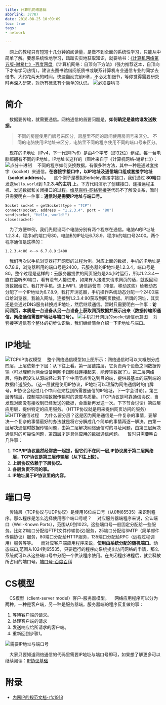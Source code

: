 ```yaml
---
title: 计算机网络基础
abbrlink: 37707
date: 2018-08-25 10:09:09
toc: true
tags:
- network

---
```


&emsp;网上的教程只有短短十几分钟的阅读量，是做不到全面的系统性学习，只能从中简单了解。要想系统性地学习，踏踏实实地获取知识，就要啃书：[《计算机网络第五版-谢希仁》-百度网盘](https://pan.baidu.com/s/1MCiXSAIv0hPSqwf_gWcHGw),《计算机网络：自顶向下方法》（强力推荐这本，自顶向下才有学习热情）。建议去图书馆借阅纸质书或联系计算机专业通信专业的同学去借书，大约花两天的时间，快速翻阅完前6章，不必太扣细节，等你觉得需要研究时再深入研究，对所有概念有个简单的认识。
![必须要啃书](http://ww1.sinaimg.cn/large/005BIQVbgy1fxa5xk5h9gj30rj09rq55.jpg)

# 简介
&emsp;数据要传输，就需要通信。网络通信的首要问题是，__如何确定是谁给谁发送数据。__
> 不同的房屋使用门牌号来区分，房屋里不同的房间使用房间号来区分。
不同的电脑使用IP地址来区分，电脑里不同的程序使用不同的端口号来区分。

&emsp;现在的IP地址（IPv4，下一代是IPv6）是由4个字节（即32位）组成。每一台电脑都拥有不同的IP地址。IP地址长这样的（图片来自于《计算机网络-谢希仁》）：
![点分十进制](http://ww1.sinaimg.cn/large/005BIQVbgy1fuo1rwsry0j30t3097jtr.jpg)
&emsp;不同的程序如何交换数据，有很多种方法，其中一种是通过套接字（socket）来通信。__在套接字接口中，以IP地址及通信端口组成套接字地址（socket address）。__
&emsp;这个例子是模拟Berkeley套接字接口，我们通过 __80端口__ 发送`hello,world`到 __1.2.3.4的主机__ 上。下方代码演示了创建接口、连接远程主机、发送数据和关闭接口的过程。[维基百科-网络套接字](https://zh.wikipedia.org/wiki/%E7%B6%B2%E8%B7%AF%E6%8F%92%E5%BA%A7)代码不了解没关系，暂时只需要明白一件事：__通信时是需要IP地址与端口号。__ 
```c
Socket socket = getSocket(type = "TCP")
connect(socket, address = "1.2.3.4", port = "80")
send(socket, "Hello, world!")
close(socket)
```
&emsp;为了方便举例，我们先假设两个电脑分别有两个程序在通信。电脑A的IP址址1.2.3.4、程序a的端口号80。电脑B的IP址址6.7.8.9、程序b的端口号2400。两个程序通信是这样的：
```
1.2.3.4:80 <--> 6.7.8.9:2400 
```
&emsp;我们再次以手机浏览器打开网页的过程为例。对应上面的数据，手机的IP地址是6.7.8.9，浏览器所用的端口号是2400。云服务器的IP地址是1.2.3.4，端口号是80。整个过程是这样的：云服务器提供的网页服务是24小时运行，所以1.2.3.4一直在监听80端口，看有没有人接进来，如果有人接进来请求网页的话，就返回网页数据给它。我打开手机，连上WIFI，通信运营商（电信、移动这些）给我动态分配了一个IP地址为6.7.8.9，我打开浏览器，手机操作系统动态分配一个2400端口给浏览器，我输入网址，连接到1.2.3.4:80获取到网页数据。所谓的网址，其实还是会通过DNS服务转换成IP地址，然后继续通信。暂时只需要明白一件事：__访问网页，本质是一台设备从另一台设备上获取网页数据并展示出来（数据传输即通信，网络通信需要IP地址与端口号）。__ 
![手机打开网页的socket通信示意图](http://ww1.sinaimg.cn/large/005BIQVbgy1fuo2rfdp2oj30iv0bnglw.jpg)
&emsp;对套接字通信有个整体的初步认识后，我们继续简单介绍一下IP地址与端口。

# IP地址
![TCP/IP协议模型](http://ww1.sinaimg.cn/large/005BIQVbgy1fvi66culs3j30if0d674z.jpg)
&emsp;整个网络通信模型如上图所示：网络通信时可以大概划分成四层，上层依赖于下层：从下往上看。第一层链路层，它负责两个设备之间数据传输（可以理解为两台设备用网卡跟网线连接起来，能传输数据了）。第二层网络层，将数据设法从源端经过若干个中间节点传送到目的端，提供最基本的端到端的数据传送服务。（这一层就是使用IP协议，IP地址可以理解为网络通信时的门牌号，IP协议会经过几个中间点来找到所需要通信的IP地址，下一字会讨论）。第三层传输层，控制端对端数据传输时的速度与质量。（TCP协议是可靠通信协议，当发现对面没有接收到已经发送的数据，会重新再发送一次。下下节会讨论）第四层应用层，提供特定的应用服务。（HTTP协议就是用来提供网页访问的服务）
![HTTP通信过程](http://ww1.sinaimg.cn/large/005BIQVbgy1fvi5wtnbqej30h80dbmx6.jpg)
&emsp;为什么要分层？这是因为网络通信是一件复杂的事情，要解决一个复杂的事情最好的办法就是将它分解成几个简单的事情再逐一解决。由第一层解决通信时数据传输问题，由第二层解决网络通信时的寻址问题，由第三层解决通信时的可靠性问题，第四层才是具体应用的数据通信问题。
&emsp;暂时只需要明白几件事：
1. __TCP/IP协议虽然经常放一起提，但它们不在同一层,IP协议属于第二层网络层，TCP协议是第三层传输层（从下往上数）。__
2. __上层协议依赖于下层协议。__
3. __各层负责不同的事。__
4. __IP地址属于IP协议里的内容。__


# 端口号
&emsp;传输层（TCP协议与UDP协议）是使用16位端口号（从0到65535）来识别程序。那么程序是怎么选择使用哪个端口号呢？
&emsp;对应服务器端程序来说，公认端口（Well-Known Ports），范围从0到1023，这些端口号一般固定分配给一些服务。比如21端口分配给FTP(文件传输协议)服务，25端口分配给SMTP（简单邮件传输协议）服务，80端口分配给HTTP服务，135端口分配给RPC（远程过程调用）服务等等。
&emsp;而对应客户端应用程序来说，__使用由系统分配的随机端口__。动态端口,范围从1024到65535，只要运行的程序向系统提出访问网络的申请，那么系统就可以从这些端口号中分配一个供该程序使用。在关闭程序进程后，就会释放所占用的端口号。[端口号-百度百科](https://baike.baidu.com/item/%E7%AB%AF%E5%8F%A3%E5%8F%B7)

# CS模型
&emsp;CS模型（client-server model）客户-服务器模型。
&emsp;网络应用程序可以分为两种，一种是客户端，另一种是服务器端。服务器端的程序反复做的事：
1. 等待客户端的请求。
2. 处理客户端的请求
3. 发送响应给所请求的客户端。
4. 重新回到步骤1。

![需要IP地址与端口号](http://ww1.sinaimg.cn/large/005BIQVbgy1fxa5g1ftg8j30jf0dz0tq.jpg)

&emsp;大家只要知道网络通信的代码里需要IP地址与端口号即可，如果想了解更多可以继续阅读：[IP协议基础](/posts/37286)

# 附录
- [内网IP的规范文档-rfc1918](https://tools.ietf.org/html/rfc1918)









